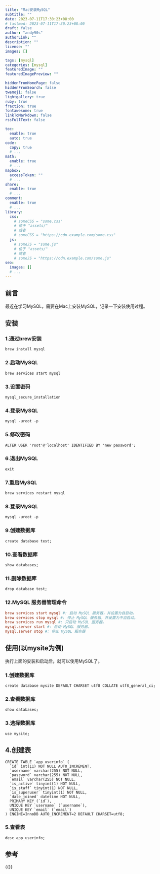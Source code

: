 ```yaml
---
title: "Mac安装MySQL"
subtitle: ""
date: 2023-07-11T17:30:23+08:00
# lastmod: 2023-07-11T17:30:23+08:00
draft: false
author: "andy90s"
authorLink: ""
description: ""
license: ""
images: []

tags: [mysql]
categories: [mysql]
featuredImage: ""
featuredImagePreview: ""

hiddenFromHomePage: false
hiddenFromSearch: false
twemoji: false
lightgallery: true
ruby: true
fraction: true
fontawesome: true
linkToMarkdown: false
rssFullText: false

toc:
  enable: true
  auto: true
code:
  copy: true
  # ...
math:
  enable: true
  # ...
mapbox:
  accessToken: ""
  # ...
share:
  enable: true
  # ...
comment:
  enable: true
  # ...
library:
  css:
    # someCSS = "some.css"
    # 位于 "assets/"
    # 或者
    # someCSS = "https://cdn.example.com/some.css"
  js:
    # someJS = "some.js"
    # 位于 "assets/"
    # 或者
    # someJS = "https://cdn.example.com/some.js"
seo:
  images: []
  # ...
---
```

<!--more-->

## 前言
最近在学习MySQL，需要在Mac上安装MySQL，记录一下安装使用过程。

## 安装
### 1.通过brew安装
```shell
brew install mysql
```
### 2.启动MySQL
```shell
brew services start mysql
```
### 3.设置密码
```shell
mysql_secure_installation
```
### 4.登录MySQL
```shell
mysql -uroot -p
```
### 5.修改密码
```shell
ALTER USER 'root'@'localhost' IDENTIFIED BY 'new password';
```
### 6.退出MySQL
```shell
exit
```
### 7.重启MySQL
```shell
brew services restart mysql
```
### 8.登录MySQL
```shell
mysql -uroot -p
```
### 9.创建数据库
```shell
create database test;
```
### 10.查看数据库
```shell
show databases;
```
### 11.删除数据库
```shell
drop database test;
```
### 12.MySQL 服务器管理命令
```toml
brew services start mysql #: 启动 MySQL 服务器，并设置为自启动。
brew services stop mysql #: 停止 MySQL 服务器，并设置为不自启动。
brew services run mysql #: 只启动 MySQL 服务器。
mysql.server start #: 启动 MySQL 服务器。
mysql.server stop #: 停止 MySQL 服务器
```

## 使用(以mysite为例)

执行上面的安装和启动后，就可以使用MySQL了。
### 1.创建数据库
```shell
create database mysite DEFAULT CHARSET utf8 COLLATE utf8_general_ci;
```
### 2.查看数据库
```shell
show databases;
```
### 3.选择数据库
```shell
use mysite;
```
## 4.创建表
```shell
CREATE TABLE `app_userinfo` (
  `id` int(11) NOT NULL AUTO_INCREMENT,
  `username` varchar(255) NOT NULL,
  `password` varchar(255) NOT NULL,
  `email` varchar(255) NOT NULL,
  `is_active` tinyint(1) NOT NULL,
  `is_staff` tinyint(1) NOT NULL,
  `is_superuser` tinyint(1) NOT NULL,
  `date_joined` datetime NOT NULL,
  PRIMARY KEY (`id`),
  UNIQUE KEY `username` (`username`),
  UNIQUE KEY `email` (`email`)
) ENGINE=InnoDB AUTO_INCREMENT=2 DEFAULT CHARSET=utf8;
```
### 5.查看表
```shell
desc app_userinfo;
```



## 参考
{{<link href="https://www.sjkjc.com/mysql/install-on-macos/" content="【Mac安装MySQL】">}}